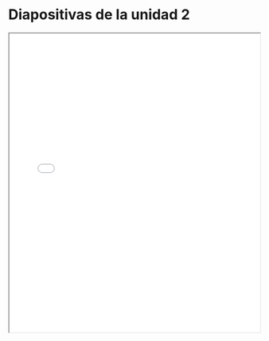 # Diapositivas de la unidad 2

<iframe src="./slides/clase2_publicar.pdf" width="100%" height="600px"></iframe>